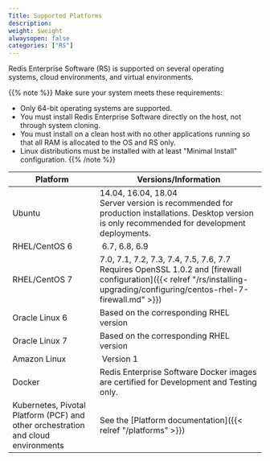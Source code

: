 ```yaml
---
Title: Supported Platforms
description:
weight: $weight
alwaysopen: false
categories: ["RS"]
---
```

Redis Enterprise Software (RS) is supported on several operating systems, cloud environments, and virtual environments.

{{% note %}}
Make sure your system meets these requirements:

- Only 64-bit operating systems are supported.
- You must install Redis Enterprise Software directly on the host, not through system cloning.
- You must install on a clean host with no other applications running so that all RAM is allocated to the OS and RS only.
- Linux distributions must be installed with at least "Minimal Install" configuration.
{{% /note %}}

| **Platform** | **Versions/Information** |
|------------|-----------------|
| Ubuntu | 14.04, 16.04, 18.04<br>Server version is recommended for production installations. Desktop version is only recommended for development deployments. |
| RHEL/CentOS 6 |  6.7, 6.8, 6.9 |
| RHEL/CentOS 7 | 7.0, 7.1, 7.2, 7.3, 7.4, 7.5, 7.6, 7.7<br>Requires OpenSSL 1.0.2 and [firewall configuration]({{< relref "/rs/installing-upgrading/configuring/centos-rhel-7-firewall.md" >}}) |
| Oracle Linux 6 | Based on the corresponding RHEL version |
| Oracle Linux 7 | Based on the corresponding RHEL version |
| Amazon Linux | Version 1 |
| Docker | Redis Enterprise Software Docker images are certified for Development and Testing only. |
| Kubernetes, Pivotal Platform (PCF) and other orchestration and cloud environments | See the [Platform documentation]({{< relref "/platforms" >}}) |
